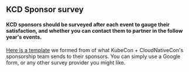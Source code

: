 ## KCD Sponsor survey

#### KCD sponsors should be surveyed after each event to gauge their satisfaction, and whether you can contact them to partner in the follow year's events.

[Here is a template](https://docs.google.com/document/d/191PermMybL5-lk8GRoVwHfWcdHQuBIUoxubBC4XKBMU/edit) we formed from of what KubeCon + CloudNativeCon's sponsorship team sends to their sponsors. You can simply use a Google form, or any other survey provider you might like.
